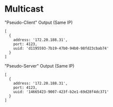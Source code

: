 # Multicast

"Pseudo-Client" Output (Same IP)
```
[
  {
    address: '172.20.188.31',
    port: 4123,
    uuid: 'd1195593-7b19-47b0-94b0-98fd23cbab74'
  }
]
```

"Pseudo-Server" Output (Same IP)

```
[
  {
    address: '172.20.188.31',
    port: 4123,
    uuid: '14665423-9007-423f-b2e1-69d28f4dc371'
  }
]
```